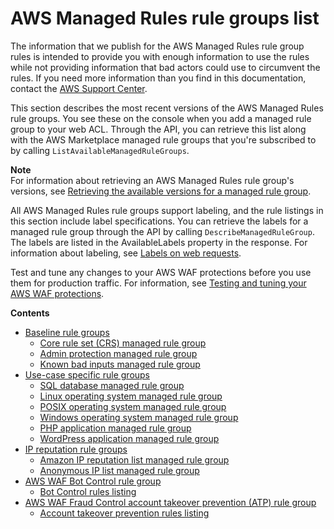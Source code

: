 # AWS Managed Rules rule groups list<a name="aws-managed-rule-groups-list"></a>

The information that we publish for the AWS Managed Rules rule group rules is intended to provide you with enough information to use the rules while not providing information that bad actors could use to circumvent the rules\. If you need more information than you find in this documentation, contact the [AWS Support Center](https://console.aws.amazon.com/support/home#/)\. 

This section describes the most recent versions of the AWS Managed Rules rule groups\. You see these on the console when you add a managed rule group to your web ACL\. Through the API, you can retrieve this list along with the AWS Marketplace managed rule groups that you're subscribed to by calling `ListAvailableManagedRuleGroups`\. 

**Note**  
For information about retrieving an AWS Managed Rules rule group's versions, see [Retrieving the available versions for a managed rule group](waf-using-managed-rule-groups-versions.md)\. 

All AWS Managed Rules rule groups support labeling, and the rule listings in this section include label specifications\. You can retrieve the labels for a managed rule group through the API by calling `DescribeManagedRuleGroup`\. The labels are listed in the AvailableLabels property in the response\. For information about labeling, see [Labels on web requests](waf-labels.md)\.

Test and tune any changes to your AWS WAF protections before you use them for production traffic\. For information, see [Testing and tuning your AWS WAF protections](web-acl-testing.md)\.

**Contents**
+ [Baseline rule groups](aws-managed-rule-groups-baseline.md)
  + [Core rule set \(CRS\) managed rule group](aws-managed-rule-groups-baseline.md#aws-managed-rule-groups-baseline-crs)
  + [Admin protection managed rule group](aws-managed-rule-groups-baseline.md#aws-managed-rule-groups-baseline-admin)
  + [Known bad inputs managed rule group](aws-managed-rule-groups-baseline.md#aws-managed-rule-groups-baseline-known-bad-inputs)
+ [Use\-case specific rule groups](aws-managed-rule-groups-use-case.md)
  + [SQL database managed rule group](aws-managed-rule-groups-use-case.md#aws-managed-rule-groups-use-case-sql-db)
  + [Linux operating system managed rule group](aws-managed-rule-groups-use-case.md#aws-managed-rule-groups-use-case-linux-os)
  + [POSIX operating system managed rule group](aws-managed-rule-groups-use-case.md#aws-managed-rule-groups-use-case-posix-os)
  + [Windows operating system managed rule group](aws-managed-rule-groups-use-case.md#aws-managed-rule-groups-use-case-windows-os)
  + [PHP application managed rule group](aws-managed-rule-groups-use-case.md#aws-managed-rule-groups-use-case-php-app)
  + [WordPress application managed rule group](aws-managed-rule-groups-use-case.md#aws-managed-rule-groups-use-case-wordpress-app)
+ [IP reputation rule groups](aws-managed-rule-groups-ip-rep.md)
  + [Amazon IP reputation list managed rule group](aws-managed-rule-groups-ip-rep.md#aws-managed-rule-groups-ip-rep-amazon)
  + [Anonymous IP list managed rule group](aws-managed-rule-groups-ip-rep.md#aws-managed-rule-groups-ip-rep-anonymous)
+ [AWS WAF Bot Control rule group](aws-managed-rule-groups-bot.md)
  + [Bot Control rules listing](aws-managed-rule-groups-bot.md#aws-managed-rule-groups-bot-rules)
+ [AWS WAF Fraud Control account takeover prevention \(ATP\) rule group](aws-managed-rule-groups-atp.md)
  + [Account takeover prevention rules listing](aws-managed-rule-groups-atp.md#aws-managed-rule-groups-atp-rules)